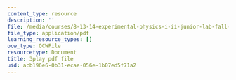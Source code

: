 ```yaml
---
content_type: resource
description: ''
file: /media/courses/8-13-14-experimental-physics-i-ii-junior-lab-fall-2016-spring-2017/acb196e60b31ecae056e1b07ed5f71a2_3032010.pdf
file_type: application/pdf
learning_resource_types: []
ocw_type: OCWFile
resourcetype: Document
title: 3play pdf file
uid: acb196e6-0b31-ecae-056e-1b07ed5f71a2
---
```

